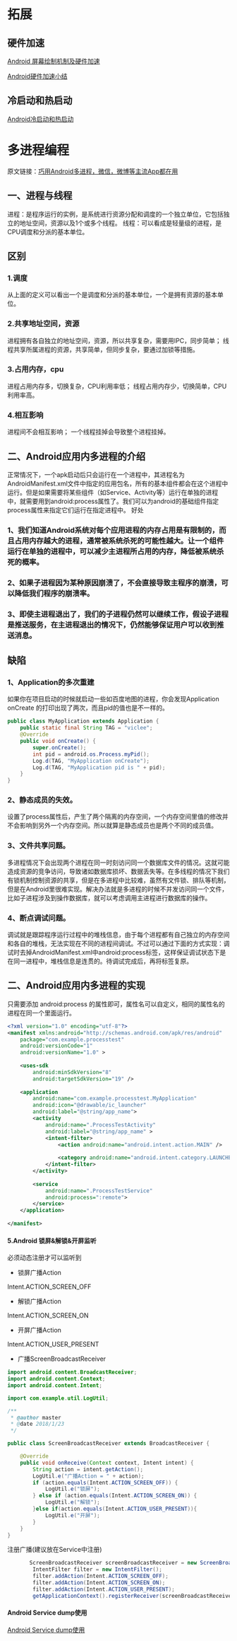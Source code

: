 # 拓展

## 硬件加速

[Android 屏幕绘制机制及硬件加速](https://blog.csdn.net/qian520ao/article/details/81144167)

[Android硬件加速小结](https://blog.csdn.net/xingzhong128/article/details/79954888)

## 冷启动和热启动

[Android冷启动和热启动](https://blog.csdn.net/duanzeshan/article/details/78936710)



# 多进程编程

原文链接：[巧用Android多进程，微信，微博等主流App都在用](https://cjw-blog.net/2017/02/26/AIDL/)

## 一、进程与线程

进程：是程序运行的实例，是系统进行资源分配和调度的一个独立单位，它包括独立的地址空间，资源以及1个或多个线程。
线程：可以看成是轻量级的进程，是CPU调度和分派的基本单位。

## 区别

### 1.调度
从上面的定义可以看出一个是调度和分派的基本单位，一个是拥有资源的基本单位。
### 2.共享地址空间，资源
进程拥有各自独立的地址空间，资源，所以共享复杂，需要用IPC，同步简单； 线程共享所属进程的资源，共享简单，但同步复杂，要通过加锁等措施。
### 3.占用内存，cpu
进程占用内存多，切换复杂，CPU利用率低； 线程占用内存少，切换简单，CPU利用率高。
### 4.相互影响
进程间不会相互影响； 一个线程挂掉会导致整个进程挂掉。

## 二、Android应用内多进程的介绍
正常情况下，一个apk启动后只会运行在一个进程中，其进程名为AndroidManifest.xml文件中指定的应用包名，所有的基本组件都会在这个进程中运行。但是如果需要将某些组件（如Service、Activity等）运行在单独的进程中，就需要用到android:process属性了。我们可以为android的基础组件指定process属性来指定它们运行在指定进程中。
好处

### 1、我们知道Android系统对每个应用进程的内存占用是有限制的，而且占用内存越大的进程，通常被系统杀死的可能性越大。让一个组件运行在单独的进程中，可以减少主进程所占用的内存，降低被系统杀死的概率。
### 2、如果子进程因为某种原因崩溃了，不会直接导致主程序的崩溃，可以降低我们程序的崩溃率。
### 3、即使主进程退出了，我们的子进程仍然可以继续工作，假设子进程是推送服务，在主进程退出的情况下，仍然能够保证用户可以收到推送消息。

## 缺陷

### 1、Application的多次重建
如果你在项目启动的时候就启动一些如百度地图的进程，你会发现Application onCreate 的打印出现了两次，而且pid的值也是不一样的。
```java
public class MyApplication extends Application {  
    public static final String TAG = "viclee";  
    @Override  
    public void onCreate() {  
        super.onCreate();  
        int pid = android.os.Process.myPid();  
        Log.d(TAG, "MyApplication onCreate");  
        Log.d(TAG, "MyApplication pid is " + pid);  
    }  
} 
```
### 2、静态成员的失效。
设置了process属性后，产生了两个隔离的内存空间，一个内存空间里值的修改并不会影响到另外一个内存空间。所以就算是静态成员也是两个不同的成员值。


### 3、文件共享问题。
多进程情况下会出现两个进程在同一时刻访问同一个数据库文件的情况。这就可能造成资源的竞争访问，导致诸如数据库损坏、数据丢失等。在多线程的情况下我们有锁机制控制资源的共享，但是在多进程中比较难，虽然有文件锁、排队等机制，但是在Android里很难实现。解决办法就是多进程的时候不并发访问同一个文件，比如子进程涉及到操作数据库，就可以考虑调用主进程进行数据库的操作。


### 4、断点调试问题。
调试就是跟踪程序运行过程中的堆栈信息，由于每个进程都有自己独立的内存空间和各自的堆栈，无法实现在不同的进程间调试。不过可以通过下面的方式实现：调试时去掉AndroidManifest.xml中android:process标签，这样保证调试状态下是在同一进程中，堆栈信息是连贯的。待调试完成后，再将标签复原。

## 二、Android应用内多进程的实现
只需要添加 android:process 的属性即可，属性名可以自定义，相同的属性名的进程在同一个里面运行。
```xml
<?xml version="1.0" encoding="utf-8"?>  
<manifest xmlns:android="http://schemas.android.com/apk/res/android"  
    package="com.example.processtest"  
    android:versionCode="1"  
    android:versionName="1.0" >  
  
    <uses-sdk  
        android:minSdkVersion="8"  
        android:targetSdkVersion="19" />  
  
    <application  
        android:name="com.example.processtest.MyApplication"  
        android:icon="@drawable/ic_launcher"  
        android:label="@string/app_name">  
        <activity  
            android:name=".ProcessTestActivity"  
            android:label="@string/app_name" >  
            <intent-filter>  
                <action android:name="android.intent.action.MAIN" />  
  
                <category android:name="android.intent.category.LAUNCHER" />  
            </intent-filter>  
        </activity>  
          
        <service  
            android:name=".ProcessTestService"  
            android:process=":remote">  
        </service>  
    </application>  
  
</manifest>

```

#### 5.Android 锁屏&解锁&开屏监听

必须动态注册才可以监听到

* 锁屏广播Action

Intent.ACTION_SCREEN_OFF

* 解锁广播Action

Intent.ACTION_SCREEN_ON

* 开屏广播Action

Intent.ACTION_USER_PRESENT

* 广播ScreenBroadcastReceiver
```java
import android.content.BroadcastReceiver;
import android.content.Context;
import android.content.Intent;

import com.example.util.LogUtil;

/**
 * @author master
 * @date 2018/1/23
 */

public class ScreenBroadcastReceiver extends BroadcastReceiver {

    @Override
    public void onReceive(Context context, Intent intent) {
        String action = intent.getAction();
        LogUtil.e("广播Action = " + action);
        if (action.equals(Intent.ACTION_SCREEN_OFF)) {
            LogUtil.e("锁屏");
        } else if (action.equals(Intent.ACTION_SCREEN_ON)) {
            LogUtil.e("解锁");
        }else if(action.equals(Intent.ACTION_USER_PRESENT)){
            LogUtil.e("开屏");
        }
    }
}

```

注册广播(建议放在Service中注册)
```java
       ScreenBroadcastReceiver screenBroadcastReceiver = new ScreenBroadcastReceiver();
        IntentFilter filter = new IntentFilter();
        filter.addAction(Intent.ACTION_SCREEN_OFF);
        filter.addAction(Intent.ACTION_SCREEN_ON);
        filter.addAction(Intent.ACTION_USER_PRESENT);
        getApplicationContext().registerReceiver(screenBroadcastReceiver, filter);

```
 
 
#### Android Service dump使用

[Android Service dump使用](https://blog.csdn.net/u011897062/article/details/83987256) 